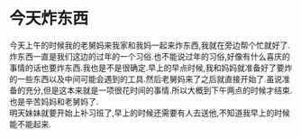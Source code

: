 # 今天炸东西

今天上午的时候我的老舅妈来我家和我妈一起来炸东西,我就在旁边帮个忙就好了.炸东西一直是我们这边的过年的一个习俗.也不能说过年的习俗,好像有什么喜庆的事情的话也要炸东西.我也是不是很确定.早上的早点时候,我和妈妈就准备好了要炸的一些东西以及中间可能会遇到的工具.然后老舅妈来了之后就直接开始了.虽说准备的充分,但是这本来就是一项很花时间的事情.所以大概到下午两点的时候才结束.也是辛苦妈妈和老舅妈了.  
明天妹妹就要开始上补习班了,早上的时候还需要有人去送他,不知道我早上的时候能不能起来.

